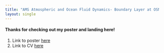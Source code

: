 ```yaml
---
title: "AMS Atmospheric and Ocean Fluid Dynamics- Boundary Layer at OSNAP studies"
layout: single
---
```


#### Thanks for checking out my poster and landing here!

1. Link to poster [here](/Poster.pdf)
2. Link to CV [here](../digital-CV)
